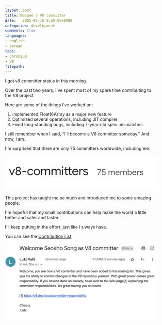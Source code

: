 ```yaml
---
layout: post
title: Became a V8 committer
date:   2025-05-10 9:00:00+0900
categories: development
comments: true
languages:
- english
- korean
tags:
- Chromium
- V8
filepath:
---
```


I got v8 committer status in this morning.

Over the past two years, I’ve spent most of my spare time contributing to the V8 project

Here are some of the things I've worked on:
1.	Implemented Float16Array as a major new feature
2.	Optimized several operations, including JIT compiler
3.	Fixed long-standing bugs, including 7-year-old spec mismatches

I still remember when I said, "I'll become a V8 committer someday." And now, I am.

I'm surprised that there are only 75 committers worldwide, including me.

![count](/uploads/2025-05-10/members.png)

This project has taught me so much and introduced me to some amazing people.

I'm hopeful that my small contributions can help make the world a little better and safer and faster.

I'll keep putting in the effort, just like I always have.

You can see the [Contribution List](https://chromium-review.googlesource.com/q/owner:seokho@chromium.org+repo:v8/v8+-status:abandoned)

![Render example](/uploads/2025-05-10/mail.png)

